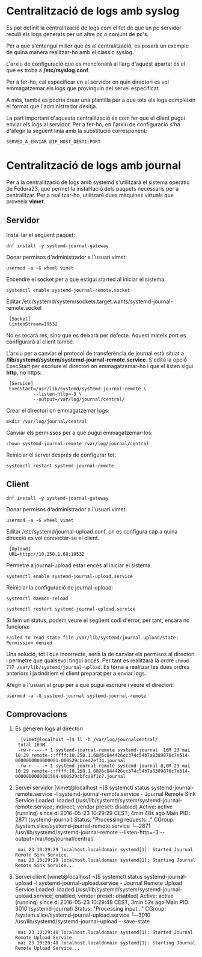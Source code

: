 # Centralització de logs amb syslog
Es pot definit la centralització de logs com el fet de que un pc servidor
reculli els logs generats per un altre pc o conjunt de pc's.

Per a que s'entengui millor que és al centralització, es posarà un exemple
de quina manera realitzar-ho amb el classic syslog. 

L'arxiu de configuració que es mencionarà al llarg d'aquest apartat és 
el que es troba a **/etc/rsyslog.conf**.

Per a fer-ho, cal especificar en el servidor en quin directori es vol
emmagatzemar els logs que provinguin del servei especificat.

A més, també es podria crear una plantilla per a que tots els logs compleixin
el format que l'administrador desitja.

La part important d'aquesta centralització és com fer que el client pugui
enviar els logs al servidor. Per a fer-ho, en l'arxiu de configuració
s'ha d'afegir la següent linia amb la substitució corresponent:

	SERVEI_A_ENVIAR @IP_HOST_DESTI:PORT


# Centralització de logs amb journal
Per a la centralització de logs amb systemd s'utilitzarà el sistema operatiu
de Fedora23, que permet la instal·lació dels paquets necessaris per a centralitzar.
Per a realitzar-ho, utilitzaré dues màquines virtuals que proveeix **vimet**.
## Servidor
Instal·lar el següent paquet:

	dnf install -y systemd-journal-gateway 

Donar permisos d'administrador a l'usuari vimet:

	usermod -a -G wheel vimet

Encendre el socket per a que estigui started al iniciar el sistema:

	systemctl enable systemd-journal-remote.socket

Editar /etc/systemd/system/sockets.target.wants/systemd-journal-remote.socket

	 [Socket]
	 ListenStream=19532

No es tocarà res, sino que es deixarà per defecte. Aquest mateix port
es configurarà al client també.

L'arxiu per a canviar el protocol de transferència de journal està situat a 
**/lib/systemd/system/systemd-journal-remote.service**.  S'edita la opció
ExecStart per escriure el directori on emmagatzemar-ho i que el listen
sigui **http**, no https:

	 [Service]
	 ExecStart=/usr/lib/systemd/systemd-journal-remote \
			  --listen-http=-3 \
			  --output=/var/log/journal/central/

Crear el directori on emmagatzemar logs:

	mkdir /var/log/journal/central

Canviar els permissos per a que pugui emmagatzemar-los:

	chown systemd-journal-remote /var/log/journal/central

Reiniciar el servei després de configurar tot:

	systemctl restart systemd-journal-remote

## Client

	dnf install -y systemd-journal-gateway 

Donar permisos d'administrador a l'usuari vimet:

	usermod -a -G wheel vimet

Editar /etc/systemd/journal-upload.conf, on es configura cap a quina direcció
es vol connectar-se el client.

	 [Upload]
	 URL=http://10.250.1.68:19532

Permetre a journal-upload estar encès al iniciar el sistema.

	systemctl enable systemd-journal-upload.service

Reiniciar la configuració de journal-upload:

	systemctl daemon-reload

	systemctl restart systemd-journal-upload.service

Si fem un status, podem veure el següent codi d'error, per tant, encara
no funciona:

	Failed to read state file /var/lib/systemd/journal-upload/state: Permission denied

Una solució, tot i que incorrecte, seria la de canviar els permisos al directori
i permetre que qualsevol tingui accés. Per tant es realitzarà la ordre
`chmod 777 /var/lib/systemd/journal-upload`. Es torna a realitzar les dues ordres
anteriors i ja tindriem el client preparat per a enviar logs.

Afegir a l'usuari al grup per a que pugui escriure i veure el directori:

	usermod -a -G systemd-journal systemd-journal-remote 


## Comprovacions
1. Es generen logs al directori

		 [vimet@localhost ~]$ ll -h /var/log/journalcentral/
		total 169M
		-rw-r-----+ 1 systemd-journal-remote systemd-journal  16M 23 mai 10:29 remote-::ffff:10.250.1.68@5c844426cc374c54b7a8389876c7e514-0000000000000001-000529cbced2ef34.journal
		-rw-r-----+ 1 systemd-journal-remote systemd-journal 8,0M 23 mai 10:29 remote-::ffff:10.250.1.68@5c844426cc374c54b7a8389876c7e514-0000000000001504-000529cbfca8f1c7.journal

2. Servei servidor
		 [vimet@localhost ~]$ systemctl status systemd-journal-remote.service -l
		  systemd-journal-remote.service - Journal Remote Sink Service
		   Loaded: loaded (/usr/lib/systemd/system/systemd-journal-remote.service; indirect; vendor preset: disabled)
		   Active: active (running) since dl 2016-05-23 10:29:29 CEST; 4min 48s ago
		 Main PID: 2871 (systemd-journal)
		   Status: "Processing requests..."
		   CGroup: /system.slice/systemd-journal-remote.service
				   └─2871 /usr/lib/systemd/systemd-journal-remote --listen-http=-3 --output=/var/log/journal/central/

		mai 23 10:29:29 localhost.localdomain systemd[1]: Started Journal Remote Sink Service.
		mai 23 10:29:29 localhost.localdomain systemd[1]: Starting Journal Remote Sink Service...

3. Servei client
		 [vimet@localhost ~]$ systemctl status systemd-journal-upload -l
		  systemd-journal-upload.service - Journal Remote Upload Service
		   Loaded: loaded (/usr/lib/systemd/system/systemd-journal-upload.service; enabled; vendor preset: disabled)
		   Active: active (running) since dl 2016-05-23 10:29:48 CEST; 3min 52s ago
		 Main PID: 3010 (systemd-journal)
		   Status: "Processing input..."
		   CGroup: /system.slice/systemd-journal-upload.service
				   └─3010 /usr/lib/systemd/systemd-journal-upload --save-state

		mai 23 10:29:48 localhost.localdomain systemd[1]: Started Journal Remote Upload Service.
		mai 23 10:29:48 localhost.localdomain systemd[1]: Starting Journal Remote Upload Service...





